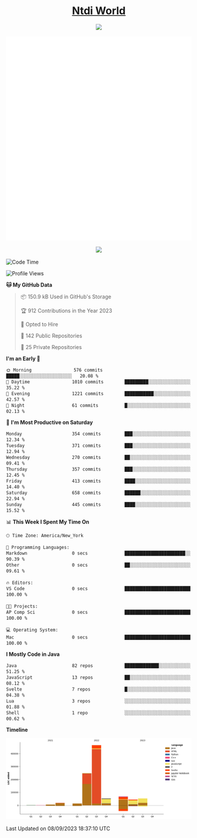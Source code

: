 <h1 align="center"><a href="https://www.ntdi.world">Ntdi World</a></h1>
<p align="center">
  <a href="https://github.com/n-tdi"><img src="https://readme-typing-svg.herokuapp.com?lines=FullStack+Developer;Web+Developer;Open-Source+Enthusiast;Java+Developer;Spigot-API%20Developer;&center=true&width=500&height=50"></a>
</p>

<div align="center">
  <img src="/github-metrics.svg"></img>
  
  <img src="https://komarev.com/ghpvc/?username=n-tdi&color=green"></img>
</div>

<!-- May use later.. idk -->
<!-- <a href="http://www.github.com/n-tdi"><img src="https://github-readme-stats.vercel.app/api?username=n-tdi&show_icons=true&hide=&count_private=true&title_color=0891b2&text_color=ffffff&icon_color=0891b2&bg_color=1c1917&hide_border=true&show_icons=true" alt="n-tdi's GitHub stats" /></a> -->

<!--START_SECTION:waka-->
![Code Time](http://img.shields.io/badge/Code%20Time-289%20hrs%2046%20mins-blue)

![Profile Views](http://img.shields.io/badge/Profile%20Views-31-blue)

**🐱 My GitHub Data** 

> 📦 150.9 kB Used in GitHub's Storage 
 > 
> 🏆 912 Contributions in the Year 2023
 > 
> 💼 Opted to Hire
 > 
> 📜 142 Public Repositories 
 > 
> 🔑 25 Private Repositories 
 > 
**I'm an Early 🐤** 

```text
🌞 Morning                576 commits         █████░░░░░░░░░░░░░░░░░░░░   20.08 % 
🌆 Daytime                1010 commits        █████████░░░░░░░░░░░░░░░░   35.22 % 
🌃 Evening                1221 commits        ███████████░░░░░░░░░░░░░░   42.57 % 
🌙 Night                  61 commits          █░░░░░░░░░░░░░░░░░░░░░░░░   02.13 % 
```
📅 **I'm Most Productive on Saturday** 

```text
Monday                   354 commits         ███░░░░░░░░░░░░░░░░░░░░░░   12.34 % 
Tuesday                  371 commits         ███░░░░░░░░░░░░░░░░░░░░░░   12.94 % 
Wednesday                270 commits         ██░░░░░░░░░░░░░░░░░░░░░░░   09.41 % 
Thursday                 357 commits         ███░░░░░░░░░░░░░░░░░░░░░░   12.45 % 
Friday                   413 commits         ████░░░░░░░░░░░░░░░░░░░░░   14.40 % 
Saturday                 658 commits         ██████░░░░░░░░░░░░░░░░░░░   22.94 % 
Sunday                   445 commits         ████░░░░░░░░░░░░░░░░░░░░░   15.52 % 
```


📊 **This Week I Spent My Time On** 

```text
🕑︎ Time Zone: America/New_York

💬 Programming Languages: 
Markdown                 0 secs              ███████████████████████░░   90.39 % 
Other                    0 secs              ██░░░░░░░░░░░░░░░░░░░░░░░   09.61 % 

🔥 Editors: 
VS Code                  0 secs              █████████████████████████   100.00 % 

🐱‍💻 Projects: 
AP Comp Sci              0 secs              █████████████████████████   100.00 % 

💻 Operating System: 
Mac                      0 secs              █████████████████████████   100.00 % 
```

**I Mostly Code in Java** 

```text
Java                     82 repos            █████████████░░░░░░░░░░░░   51.25 % 
JavaScript               13 repos            ██░░░░░░░░░░░░░░░░░░░░░░░   08.12 % 
Svelte                   7 repos             █░░░░░░░░░░░░░░░░░░░░░░░░   04.38 % 
Lua                      3 repos             ░░░░░░░░░░░░░░░░░░░░░░░░░   01.88 % 
Shell                    1 repo              ░░░░░░░░░░░░░░░░░░░░░░░░░   00.62 % 
```



**Timeline**

![Lines of Code chart](https://raw.githubusercontent.com/n-tdi/n-tdi/main/assets/bar_graph.png)


 Last Updated on 08/09/2023 18:37:10 UTC
<!--END_SECTION:waka-->
